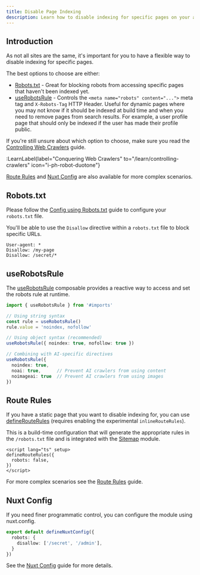 ```yaml
---
title: Disable Page Indexing
description: Learn how to disable indexing for specific pages on your app.
---
```


## Introduction

As not all sites are the same, it's important for you to have a flexible way to disable indexing for specific pages.

The best options to choose are either:
- [Robots.txt](#robotstxt) - Great for blocking robots from accessing specific pages that haven't been indexed yet.
- [useRobotsRule](#userobotsrule) - Controls the `<meta name="robots" content="...">` meta tag and `X-Robots-Tag` HTTP Header. Useful for dynamic pages where you may not know if it should be indexed at build time and when you need to remove pages from search results. For example, a user profile page that should only be indexed if the user has made their profile public.

If you're still unsure about which option to choose, make sure you read the [Controlling Web Crawlers](/learn/conquering-crawlers) guide.

:LearnLabel{label="Conquering Web Crawlers" to="/learn/controlling-crawlers" icon="i-ph-robot-duotone"}

[Route Rules](#route-rules) and [Nuxt Config](#nuxt-config) are also available for more complex scenarios.

## Robots.txt

Please follow the [Config using Robots.txt](/docs/robots/guides/robots-txt) guide to configure your `robots.txt` file.

You'll be able to use the `Disallow` directive within a `robots.txt` file to block specific URLs.

```robots-txt [public/_robots.txt]
User-agent: *
Disallow: /my-page
Disallow: /secret/*
```

## useRobotsRule

The [useRobotsRule](/docs/robots/api/use-robots-rule) composable provides a reactive way to access and set the robots rule at runtime.

```ts
import { useRobotsRule } from '#imports'

// Using string syntax
const rule = useRobotsRule()
rule.value = 'noindex, nofollow'

// Using object syntax (recommended)
useRobotsRule({ noindex: true, nofollow: true })

// Combining with AI-specific directives
useRobotsRule({ 
  noindex: true, 
  noai: true,      // Prevent AI crawlers from using content
  noimageai: true  // Prevent AI crawlers from using images
})
```

## Route Rules

If you have a static page that you want to disable indexing for, you can use [defineRouteRules](https://nuxt.com/docs/api/utils/define-route-rules) (requires enabling the experimental `inlineRouteRules`).

This is a build-time configuration that will generate the appropriate rules in the `/robots.txt` file and is integrated with the [Sitemap](/docs/sitemap/guides/robots) module.

```vue [pages/about.vue]
<script lang="ts" setup>
defineRouteRules({
  robots: false,
})
</script>
```

For more complex scenarios see the [Route Rules](/docs/robots/guides/route-rules) guide.

## Nuxt Config

If you need finer programmatic control, you can configure the module using nuxt.config.

```ts [nuxt.config.ts]
export default defineNuxtConfig({
  robots: {
    disallow: ['/secret', '/admin'],
  }
})
```

See the [Nuxt Config](/docs/robots/guides/nuxt-config) guide for more details.
